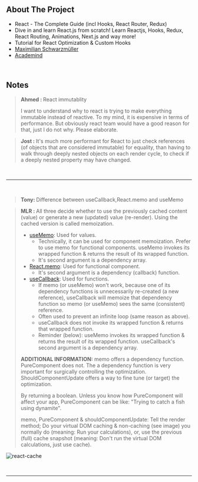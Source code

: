 ## About The Project

- React - The Complete Guide (incl Hooks, React Router, Redux)
- Dive in and learn React.js from scratch! Learn Reactjs, Hooks, Redux, React Routing, Animations, Next.js and way more!
- Tutorial for React Optimization & Custom Hooks
- [Maximilian Schwarzmüller](https://github.com/maxschwarzmueller)
- [Academind](https://academind.com/)

&nbsp;

## Notes

> <b>Ahmed : </b>React immutablity
>
> I want to understand why to react is trying to make everything immutable instead of reactive. To my mind, it is expensive in terms of performance. But obviously react team would have a good reason for that, just I do not why. Please elaborate.

> <b>Jost : </b>It's much more performant for React to just check references (of objects that are considered immutable) for equality, than having to walk through deeply nested objects on each render cycle, to check if a deeply nested property may have changed.

&nbsp;

---

&nbsp;

> <b>Tony: </b>Difference between useCallback,React.memo and useMemo

> <b>MLR : </b> All three decide whether to use the previously cached content (value) or generate a new (updated) value (re-render). Using the cached version is called memoization.
>
> - [useMemo](https://reactjs.org/docs/hooks-reference.html#usememo): Used for values.
>   - Technically, it can be used for component memoization. Prefer to use memo for functional components. useMemo invokes its wrapped function & returns the result of its wrapped function.
>   - It's second argument is a dependency array.
> - [React.memo](https://reactjs.org/docs/react-api.html#reactmemo): Used for functional component.
>   - It's second argument is a dependency (callback) function.
> - [useCallback](https://reactjs.org/docs/hooks-reference.html#usecallback): Used for functions.
>   - If memo (or useMemo) won't work, because one of its dependency functions is unnecessarily re-created (a new reference), useCallback will memoize that dependency function so memo (or useMemo) sees the same (consistent) reference.
>   - Often used to prevent an infinite loop (same reason as above).
>   - useCallback does not invoke its wrapped function & returns that wrapped function.
>   - Reminder (below): useMemo invokes its wrapped function & returns the result of its wrapped function. useCallback's second argument is a dependency array.
>
> <b>ADDITIONAL INFORMATION:</b> memo offers a dependency function. PureComponent does not. The a dependency function is very important for surgically controlling the optimization. ShouldComponentUpdate offers a way to fine tune (or target) the optimization.
>
> By returning a boolean. Unless you know how PureComponent will affect your app, PureComponent can be like: "Trying to catch a fish using dynamite".
>
> memo, PureComponent & shouldComponentUpdate:
> Tell the render method; Do your virtual DOM caching & non-caching (see image) you normally do (meaning: Run your calculations), or, use the previous (full) cache snapshot (meaning: Don't run the virtual DOM calculations, just use cache).

![react-cache](img/react-cache.png)

&nbsp;

---

&nbsp;
